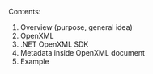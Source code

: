 Contents:
1. Overview (purpose, general idea)
2. OpenXML
3. .NET OpenXML SDK
4. Metadata inside OpenXML document
5. Example